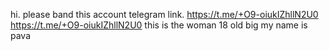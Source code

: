 hi. please band this account telegram 
link. https://t.me/+O9-oiukIZhllN2U0
https://t.me/+O9-oiukIZhllN2U0
this is the woman 18 old big my name is pava 
